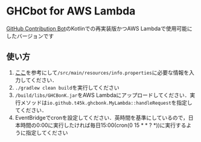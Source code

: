 # GHCbot for AWS Lambda
[GitHub Contribution Bot](https://github.com/T45K/GithubContributionBot)のKotlinでの再実装版かつAWS Lambdaで使用可能にしたバージョンです<br>

## 使い方
1. [ここ](https://github.com/T45K/GithubContributionBot)を参考にして`/src/main/resources/info.properties`に必要な情報を入力してください．
2. `./gradlew clean build`を実行してください
3. `/build/libs/GHCBonK.jar`をAWS Lambdaにアップロードしてください．実行メソッドは`io.github.t45k.ghcbonk.MyLambda::handleRequest`を指定してください．
4. EventBridgeでcronを設定してください．英時間を基準にしているので，日本時間の0:00に実行したければ毎日15:00(cron(0 15 \* \* \? \*))に実行するように指定してください
